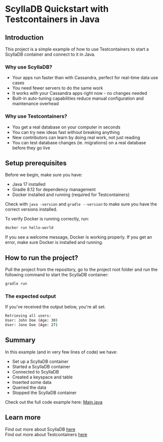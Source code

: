 
# ScyllaDB Quickstart with Testcontainers in Java

## Introduction

This project is a simple example of how to use Testcontainers to start a ScyllaDB container and connect to it in Java.

### Why use ScyllaDB?

- Your apps run faster than with Cassandra, perfect for real-time data use cases
- You need fewer servers to do the same work
- It works with your Cassandra apps right now - no changes needed
- Built-in auto-tuning capabilities reduce manual configuration and maintenance overhead

### Why use Testcontainers?

- You get a real database on your computer in seconds
- You can try new ideas fast without breaking anything
- New contributors can learn by doing real work, not just reading
- You can test database changes (ie. migrations) on a real database before they go live

## Setup prerequisites

Before we begin, make sure you have:

- Java 17 installed
- Gradle 8.12 for dependency management
- Docker installed and running (required for Testcontainers)

Check with `java -version` and `gradle --version` to make sure you have the correct versions installed.

To verify Docker is running correctly, run:

```bash
docker run hello-world
```

If you see a welcome message, Docker is working properly. If you get an error, make sure Docker is installed and running.

## How to run the project?

Pull the project from the repository, go to the project root folder and run the following command to start the ScyllaDB container:

```bash
gradle run
```

### The expected output

If you've received the output below, you're all set.

```bash
Retrieving all users:
User: John Doe (Age: 30)
User: Jane Doe (Age: 27)
```

## Summary

In this example (and in very few lines of code) we have:
- Set up a ScyllaDB container
- Started a ScyllaDB container
- Connected to ScyllaDB
- Created a keyspace and table
- Inserted some data
- Queried the data
- Stopped the ScyllaDB container

Check out the full code example here: [Main.java](https://github.com/eduardknezovic/testcontainers-scylladb-java/blob/main/src/Main.java)

## Learn more

Find out more about ScyllaDB [here](https://www.scylladb.com/)   
Find out more about Testcontainers [here](https://www.testcontainers.org/)


